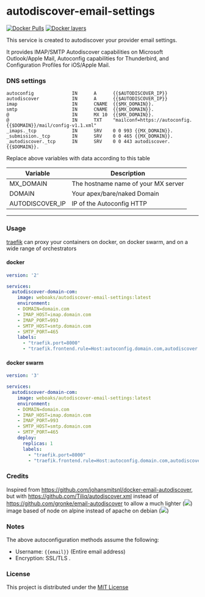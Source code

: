 # autodiscover-email-settings

[![Docker Pulls](https://img.shields.io/docker/pulls/weboaks/autodiscover-email-settings.svg)](https://hub.docker.com/r/weboaks/autodiscover-email-settings/) [![Docker layers](https://images.microbadger.com/badges/image/weboaks/autodiscover-email-settings.svg)](https://microbadger.com/images/weboaks/autodiscover-email-settings)

This service is created to autodiscover your provider email settings.

It provides IMAP/SMTP Autodiscover capabilities on Microsoft Outlook/Apple Mail, Autoconfig capabilities for Thunderbird, and Configuration Profiles for iOS/Apple Mail.

### DNS settings

```
autoconfig              IN      A      {{$AUTODISCOVER_IP}}
autodiscover            IN      A      {{$AUTODISCOVER_IP}}
imap                    IN      CNAME  {{$MX_DOMAIN}}.
smtp                    IN      CNAME  {{$MX_DOMAIN}}.
@                       IN      MX 10  {{$MX_DOMAIN}}.
@                       IN      TXT    "mailconf=https://autoconfig.{{$DOMAIN}}/mail/config-v1.1.xml"
_imaps._tcp             IN      SRV    0 0 993 {{MX_DOMAIN}}.
_submission._tcp        IN      SRV    0 0 465 {{MX_DOMAIN}}.
_autodiscover._tcp      IN      SRV    0 0 443 autodiscover.{{$DOMAIN}}.
```

Replace above variables with data according to this table

| Variable        | Description                         |
| --------------- | ----------------------------------- |
| MX_DOMAIN       | The hostname name of your MX server |
| DOMAIN          | Your apex/bare/naked Domain         |
| AUTODISCOVER_IP | IP of the Autoconfig HTTP           |

---

### Usage

[traefik](https://github.com/containous/traefik) can proxy your containers on docker, on docker swarm, and on a wide range of orchestrators

#### docker

```yaml
version: '2'

services:
  autodiscover-domain-com:
    image: weboaks/autodiscover-email-settings:latest
    environment:
    - DOMAIN=domain.com
    - IMAP_HOST=imap.domain.com
    - IMAP_PORT=993
    - SMTP_HOST=smtp.domain.com
    - SMTP_PORT=465
    labels:
      - "traefik.port=8000"
      - "traefik.frontend.rule=Host:autoconfig.domain.com,autodiscover.domain.com"
```

#### docker swarm

```yaml
version: '3'

services:
  autodiscover-domain-com:
    image: weboaks/autodiscover-email-settings:latest
    environment:
    - DOMAIN=domain.com
    - IMAP_HOST=imap.domain.com
    - IMAP_PORT=993
    - SMTP_HOST=smtp.domain.com
    - SMTP_PORT=465
    deploy:
      replicas: 1
      labels:
        - "traefik.port=8000"
        - "traefik.frontend.rule=Host:autoconfig.domain.com,autodiscover.domain.com"
```

### Credits

Inspired from https://github.com/johansmitsnl/docker-email-autodiscover, but with https://github.com/Tiliq/autodiscover.xml instead of https://github.com/gronke/email-autodiscover to allow a much lighter ([![](https://images.microbadger.com/badges/image/weboaks/autodiscover-email-settings.svg)](https://microbadger.com/images/weboaks/autodiscover-email-settings)) image based of node on alpine instead of apache on debian ([![](https://images.microbadger.com/badges/image/jsmitsnl/docker-email-autodiscover.svg)](https://microbadger.com/images/jsmitsnl/docker-email-autodiscover))

### Notes

The above autoconfiguration methods assume the following:

* Username: `{{email}}` (Entire email address)
* Encryption: SSL/TLS
  .

### License

This project is distributed under the [MIT License](LICENSE)
